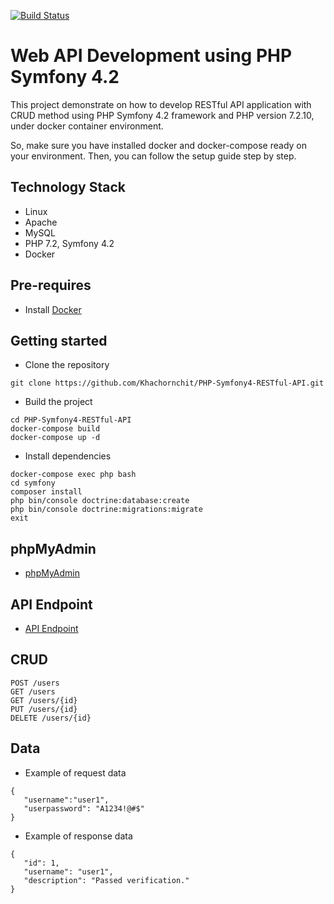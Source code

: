[![Build Status](https://travis-ci.org/Khachornchit/PHP-Symfony4-RESTful-API.svg?branch=master)](https://travis-ci.org/Khachornchit/PHP-Symfony4-RESTful-API)

# Web API Development using PHP Symfony 4.2
This project demonstrate on how to develop RESTful API application with CRUD method using PHP Symfony 4.2 framework and PHP version 7.2.10, under docker container environment.

So, make sure you have installed docker and docker-compose ready on your environment. Then, you can follow the setup guide step by step.

## Technology Stack
* Linux
* Apache
* MySQL
* PHP 7.2, Symfony 4.2
* Docker

## Pre-requires
* Install [Docker](https://www.docker.com/)

## Getting started
* Clone the repository
```
git clone https://github.com/Khachornchit/PHP-Symfony4-RESTful-API.git
```
* Build the project
```
cd PHP-Symfony4-RESTful-API
docker-compose build
docker-compose up -d
```
* Install dependencies
```
docker-compose exec php bash
cd symfony
composer install
php bin/console doctrine:database:create
php bin/console doctrine:migrations:migrate
exit
```

## phpMyAdmin
* [phpMyAdmin](http://localhost:5033)

## API Endpoint
* [API Endpoint](http://localhost:5031/api)

## CRUD
```
POST /users
GET /users
GET /users/{id}
PUT /users/{id}
DELETE /users/{id}
```

## Data
* Example of request data
```
{
   "username":"user1",
   "userpassword": "A1234!@#$"
}
```
* Example of response data
```
{
   "id": 1,
   "username": "user1",
   "description": "Passed verification."
}
```
